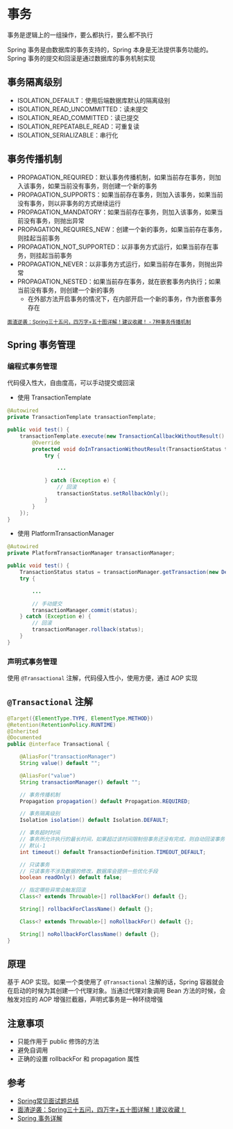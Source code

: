 # 事务

事务是逻辑上的一组操作，要么都执行，要么都不执行

Spring 事务是由数据库的事务支持的，Spring 本身是无法提供事务功能的。Spring 事务的提交和回滚是通过数据库的事务机制实现

## 事务隔离级别

- ISOLATION_DEFAULT：使用后端数据库默认的隔离级别
- ISOLATION_READ_UNCOMMITTED：读未提交
- ISOLATION_READ_COMMITTED：读已提交
- ISOLATION_REPEATABLE_READ：可重复读
- ISOLATION_SERIALIZABLE：串行化

## 事务传播机制

- PROPAGATION_REQUIRED：默认事务传播机制，如果当前存在事务，则加入该事务，如果当前没有事务，则创建一个新的事务
- PROPAGATION_SUPPORTS：如果当前存在事务，则加入该事务，如果当前没有事务，则以非事务的方式继续运行
- PROPAGATION_MANDATORY：如果当前存在事务，则加入该事务，如果当前没有事务，则抛出异常
- PROPAGATION_REQUIRES_NEW：创建一个新的事务，如果当前存在事务，则挂起当前事务
- PROPAGATION_NOT_SUPPORTED：以非事务方式运行，如果当前存在事务，则挂起当前事务
- PROPAGATION_NEVER：以非事务方式运行，如果当前存在事务，则抛出异常
- PROPAGATION_NESTED：如果当前存在事务，就在嵌套事务内执行；如果当前没有事务，则创建一个新的事务
  - 在外部方法开启事务的情况下，在内部开启一个新的事务，作为嵌套事务存在

<small>[面渣逆袭：Spring三十五问，四万字+五十图详解！建议收藏！ - 7种事务传播机制](https://mp.weixin.qq.com/s/Y17S85ntHm_MLTZMJdtjQQ)</small>

## Spring 事务管理

### 编程式事务管理

代码侵入性大，自由度高，可以手动提交或回滚

- 使用 TransactionTemplate

```java
@Autowired
private TransactionTemplate transactionTemplate;

public void test() {
    transactionTemplate.execute(new TransactionCallbackWithoutResult() {
        @Override
        protected void doInTransactionWithoutResult(TransactionStatus transactionStatus) {
            try {

                ...

            } catch (Exception e) {
                // 回滚
                transactionStatus.setRollbackOnly();
            }
        }
    });
}
```

- 使用 PlatformTransactionManager

```java
@Autowired
private PlatformTransactionManager transactionManager;

public void test() {
    TransactionStatus status = transactionManager.getTransaction(new DefaultTransactionDefinition());
    try {

        ...

        // 手动提交
        transactionManager.commit(status);
    } catch (Exception e) {
        // 回滚
        transactionManager.rollback(status);
    }
}
```

### 声明式事务管理

使用 `@Transactional` 注解，代码侵入性小，使用方便，通过 AOP 实现

## `@Transactional` 注解

```java
@Target({ElementType.TYPE, ElementType.METHOD})
@Retention(RetentionPolicy.RUNTIME)
@Inherited
@Documented
public @interface Transactional {

    @AliasFor("transactionManager")
    String value() default "";

    @AliasFor("value")
    String transactionManager() default "";

    // 事务传播机制
    Propagation propagation() default Propagation.REQUIRED;

    // 事务隔离级别
    Isolation isolation() default Isolation.DEFAULT;

    // 事务超时时间
    // 事务所允许执行的最长时间，如果超过该时间限制但事务还没有完成，则自动回滚事务
    // 默认-1
    int timeout() default TransactionDefinition.TIMEOUT_DEFAULT;

    // 只读事务
    // 只读事务不涉及数据的修改，数据库会提供一些优化手段
    boolean readOnly() default false;

    // 指定哪些异常会触发回滚
    Class<? extends Throwable>[] rollbackFor() default {};

    String[] rollbackForClassName() default {};

    Class<? extends Throwable>[] noRollbackFor() default {};

    String[] noRollbackForClassName() default {};
}
```

## 原理

基于 AOP 实现。如果一个类使用了 `@Transactional` 注解的话，Spring 容器就会在启动的时候为其创建一个代理对象。当通过代理对象调用 Bean 方法的时候，会触发对应的 AOP 增强拦截器，声明式事务是一种环绕增强

## 注意事项

- 只能作用于 public 修饰的方法
- 避免自调用
- 正确的设置 rollbackFor 和 propagation 属性

## 参考

- [Spring常见面试题总结](https://javaguide.cn/system-design/framework/spring/spring-knowledge-and-questions-summary.html)
- [面渣逆袭：Spring三十五问，四万字+五十图详解！建议收藏！](https://mp.weixin.qq.com/s/Y17S85ntHm_MLTZMJdtjQQ)
- [Spring 事务详解](https://javaguide.cn/system-design/framework/spring/spring-transaction.html)
